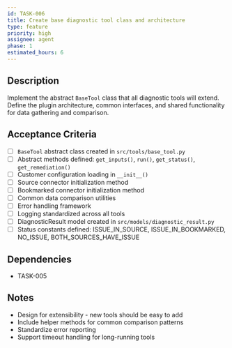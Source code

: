 ```yaml
---
id: TASK-006
title: Create base diagnostic tool class and architecture
type: feature
priority: high
assignee: agent
phase: 1
estimated_hours: 6
---
```


## Description
Implement the abstract `BaseTool` class that all diagnostic tools will extend. Define the plugin architecture, common interfaces, and shared functionality for data gathering and comparison.

## Acceptance Criteria
- [ ] `BaseTool` abstract class created in `src/tools/base_tool.py`
- [ ] Abstract methods defined: `get_inputs()`, `run()`, `get_status()`, `get_remediation()`
- [ ] Customer configuration loading in `__init__()`
- [ ] Source connector initialization method
- [ ] Bookmarked connector initialization method
- [ ] Common data comparison utilities
- [ ] Error handling framework
- [ ] Logging standardized across all tools
- [ ] DiagnosticResult model created in `src/models/diagnostic_result.py`
- [ ] Status constants defined: ISSUE_IN_SOURCE, ISSUE_IN_BOOKMARKED, NO_ISSUE, BOTH_SOURCES_HAVE_ISSUE

## Dependencies
- TASK-005

## Notes
- Design for extensibility - new tools should be easy to add
- Include helper methods for common comparison patterns
- Standardize error reporting
- Support timeout handling for long-running tools
